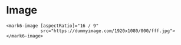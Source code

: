 # Image

```markup
<mark6-image [aspectRatio]="16 / 9"
             src="https://dummyimage.com/1920x1080/000/fff.jpg">
</mark6-image>
```


